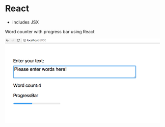 # React
- includes JSX

Word counter with progress bar using React

![alt text](https://github.com/sophiechhoeu/wordcounter/blob/master/images/Screen%20Shot%202017-11-27%20at%203.01.42%20pm.png)
